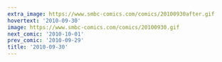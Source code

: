 ```yaml
---
extra_image: https://www.smbc-comics.com/comics/20100930after.gif
hovertext: '2010-09-30'
image: https://www.smbc-comics.com/comics/20100930.gif
next_comic: '2010-10-01'
prev_comic: '2010-09-29'
title: '2010-09-30'
---
```


